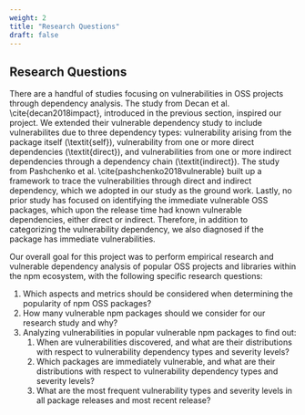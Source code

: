 ```yaml
---
weight: 2
title: "Research Questions"
draft: false
---
```


## Research Questions

There are a handful of studies focusing on vulnerabilities in OSS projects through dependency analysis. The study from Decan et al. \cite{decan2018impact}, introduced in the previous section, inspired our project. We extended their vulnerable dependency study to include vulnerabilites due to three dependency types: vulnerability arising from the package itself (\textit{self}), vulnerability from one or more direct dependencies (\textit{direct}), and vulnerabilities from one or more indirect dependencies through a dependency chain (\textit{indirect}). The study from Pashchenko et al. \cite{pashchenko2018vulnerable} built up a framework to trace the vulnerabilities through direct and indirect dependency, which we adopted in our study as the ground work. Lastly, no prior study has focused on identifying the immediate vulnerable OSS packages, which upon the release time had known vulnerable dependencies, either direct or indirect. Therefore, in addition to categorizing the vulnerability dependency, we also diagnosed if the package has immediate vulnerabilities.

Our overall goal for this project was to perform empirical research and vulnerable dependency analysis of popular OSS projects and libraries within the npm ecosystem, with the following specific research questions:

1. Which aspects and metrics should be considered when determining the popularity of npm OSS packages?
1. How many vulnerable npm packages should we consider for our research study and why?
1. Analyzing vulnerabilities in popular vulnerable npm packages to find out:
    1. When are vulnerabilities discovered, and what are their distributions with respect to vulnerability dependency types and severity levels?
    1. Which packages are immediately vulnerable, and what are their distributions with respect to vulnerability dependency types and severity levels?
    1. What are the most frequent vulnerability types and severity levels in all package releases and most recent release?